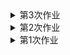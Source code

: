 <details>
<summary>第3次作业</summary>
<mark><font color=darkred>
  [数据集]（https://www.kaggle.com/eliasdabbas/gold-reserves-by-country-quarterly）
  
  使用工具：图表秀、文图、百度图说
  
  呈现：
&emsp;&emsp;
</font></mark></summary>
</details>

<details>
<summary>第2次作业</summary>
<mark><font color=darkred>
1.[《上海市公共数据和一网通办管理办法》](http://wap.sh.gov.cn/nw2/nw2314/nw2319/nw2407/nw45024/u26aw62638.html) 《福建省政务数据管理办法》《成都市公共数据管理应用规定》《政府信息公开条例》等。
  
  参考链接：http://www.pkulaw.cn/fulltext_form.aspx?Gid=1510206959
  
  北京市政务数据资源网，上海市政府数据服务网，开放广东，广州市政府数据统一开放平台，苏州市政府数据开放平台，浙江政务服务网“数据开放”专题网站等。
  
  参考链接：http://www.tanmer.com/blog/451
2.2012：8.1%，7.6%，7.4%，7.9%
  2013：7.7%，7.6%，7.7%，7.7%
  2014：7.4%，7.5%，7.3%，7.4%
  2015：7.0%，7.0%，6.9%，6.8%
  2016：6.7%，6.7%，6.7%，6.8%
  2017：6.8%，6.8%，6.7%，6.7%
  2018：6.8%，6.7%，6.5%，6.4%
  
  统计指标：国内生产总值当季值
  
  数据页面：http://data.stats.gov.cn/easyquery.htm?cn=B01
  
  计算步骤：用当季度GDP减去上季度GDP，再除以上季度GDP即可
</font></mark></summary>
</details>




<details>
<summary>第1次作业</summary>
<mark><font color=darkred>
&emsp;&emsp;在本次数据的记录和与其他同学的交流中，我更明显地意识到生活中所有事情都是可以以数据的形式进行收集的，而不仅仅是一些类似数据新闻、市场分析的大事才有必要进行数据统计，这也加深了我对数据的敏感，希望今后能在这一方面学到更多。

&emsp;&emsp;在今天这个网络、信息高度发达的时代，公民的很多个人信息都会被收集。诸如网络上喜欢浏览哪类消息、视频；最近是否买了车、车险；网购时的消费倾向和消费习惯等。同时我们的很多社会行为都会被网络记录下来。收集这些信息的人不尽相同，总的来说主要是服务于我们的媒体、应用；有利益关系的商家；政府出于国家利益和社会利益方面的考虑下也会进行记录收集，等等。
</font></mark></summary>
</details>
